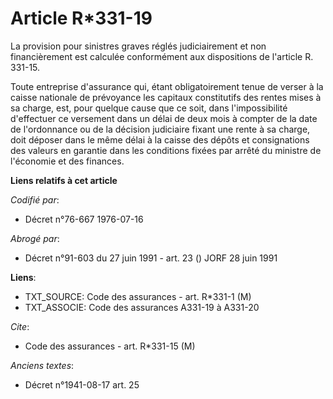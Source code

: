 # Article R*331-19

La provision pour sinistres graves réglés judiciairement et non financièrement est calculée conformément aux dispositions de
l'article R. 331-15.

Toute entreprise d'assurance qui, étant obligatoirement tenue de verser à la caisse nationale de prévoyance les capitaux
constitutifs des rentes mises à sa charge, est, pour quelque cause que ce soit, dans l'impossibilité d'effectuer ce versement
dans un délai de deux mois à compter de la date de l'ordonnance ou de la décision judiciaire fixant une rente à sa charge,
doit déposer dans le même délai à la caisse des dépôts et consignations des valeurs en garantie dans les conditions fixées
par arrêté du ministre de l'économie et des finances.

**Liens relatifs à cet article**

_Codifié par_:

  - Décret n°76-667 1976-07-16

_Abrogé par_:

  - Décret n°91-603 du 27 juin 1991 - art. 23 () JORF 28 juin 1991

**Liens**:

  - TXT_SOURCE: Code des assurances - art. R*331-1 (M)
  - TXT_ASSOCIE: Code des assurances A331-19 à A331-20

_Cite_:

  - Code des assurances - art. R*331-15 (M)

_Anciens textes_:

  - Décret n°1941-08-17 art. 25

